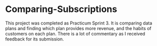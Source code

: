 # Comparing-Subscriptions
This project was completed as Practicum Sprint 3. It is comparing data plans and finding which plan provides more revenue, and the habits of customers on each plan. There is a lot of commentary as I received feedback for its submission. 
